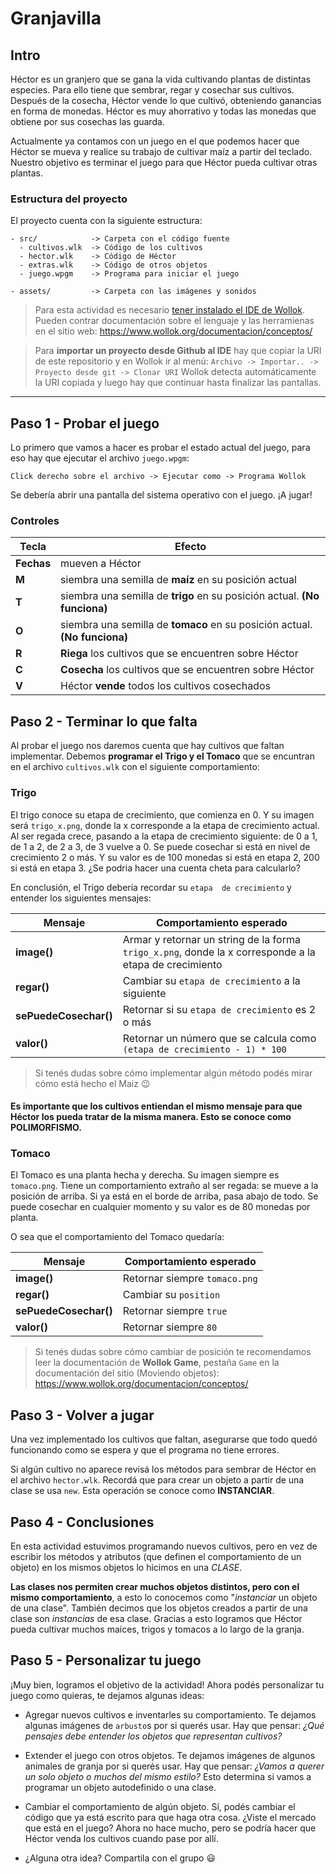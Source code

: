 # Granjavilla

## Intro
Héctor es un granjero que se gana la vida cultivando plantas de distintas especies.
Para ello tiene que sembrar, regar y cosechar sus cultivos. Después de la cosecha, Héctor vende lo que cultivó, obteniendo ganancias en forma de monedas.
Héctor es muy ahorrativo y todas las monedas que obtiene por sus cosechas las guarda.

Actualmente ya contamos con un juego en el que podemos hacer que Héctor se mueva y realice su trabajo de cultivar maíz a partir del teclado. 
Nuestro objetivo es terminar el juego para que Héctor pueda cultivar otras plantas.

### Estructura del proyecto

El proyecto cuenta con la siguiente estructura:
```
- src/            -> Carpeta con el código fuente
  - cultivos.wlk  -> Código de los cultivos
  - hector.wlk    -> Código de Héctor
  - extras.wlk    -> Código de otros objetos
  - juego.wpgm    -> Programa para iniciar el juego
  
- assets/         -> Carpeta con las imágenes y sonidos
```

> Para esta actividad es necesario [tener instalado el IDE de Wollok](https://www.wollok.org/instalacion/).
> Pueden contrar documentación sobre el lenguaje y las herramienas en el sitio web: https://www.wollok.org/documentacion/conceptos/

> Para **importar un proyecto desde Github al IDE** hay que copiar la URI de este repositorio y en Wollok ir al menú: `Archivo -> Importar.. -> Proyecto desde git -> Clonar URI` Wollok detecta automáticamente la URI copiada y luego hay que continuar hasta finalizar las pantallas.

--------

## Paso 1 - Probar el juego

Lo primero que vamos a hacer es probar el estado actual del juego, para eso hay que ejecutar el archivo `juego.wpgm`:

`Click derecho sobre el archivo -> Ejecutar como -> Programa Wollok`

Se debería abrir una pantalla del sistema operativo con el juego. ¡A jugar!

### Controles

| Tecla | Efecto  |
|---|---|
| **Fechas**   | mueven a Héctor |
| **M**   | siembra una semilla de **maíz** en su posición actual |
| **T**   | siembra una semilla de **trigo** en su posición actual. **(No funciona)** |
| **O**   | siembra una semilla de **tomaco** en su posición actual. **(No funciona)** |
| **R**   | **Riega** los cultivos que se encuentren sobre Héctor |
| **C**   | **Cosecha** los cultivos que se encuentren sobre Héctor |
| **V**   | Héctor **vende** todos los cultivos cosechados |


## Paso 2 - Terminar lo que falta

Al probar el juego nos daremos cuenta que hay cultivos que faltan implementar. Debemos **programar el Trigo y el Tomaco** que se encuntran en el archivo `cultivos.wlk` con el siguiente comportamiento:

### Trigo

El trigo conoce su etapa de crecimiento, que comienza en 0. Y su imagen será `trigo_x.png`, donde la x corresponde a la etapa de crecimiento actual.
Al ser regada crece, pasando a la etapa de crecimiento siguiente: de 0 a 1, de 1 a 2, de 2 a 3, de 3 vuelve a 0.
Se puede cosechar si está en nivel de crecimiento 2 o más. Y su valor es de 100 monedas si está en etapa 2, 200 si está en etapa 3. ¿Se podria hacer una cuenta cheta para calcularlo?

En conclusión, el Trigo debería recordar su `etapa  de crecimiento` y entender los siguientes mensajes:

| Mensaje | Comportamiento esperado |
|---|---|
| **image()**   | Armar y retornar un string de la forma `trigo_x.png`, donde la x corresponde a la etapa de crecimiento |
| **regar()**   | Cambiar su `etapa de crecimiento` a la siguiente |
| **sePuedeCosechar()**   | Retornar si su `etapa de crecimiento` es 2 o más |
| **valor()**   | Retornar un número que se calcula como `(etapa de crecimiento - 1) * 100` |

> Si tenés dudas sobre cómo implementar algún método podés mirar cómo está hecho el Maiz 😉

#### Es importante que los cultivos entiendan el mismo mensaje para que Héctor los pueda tratar de la misma manera. Esto se conoce como POLIMORFISMO.


### Tomaco

El Tomaco es una planta hecha y derecha. Su imagen siempre es `tomaco.png`.
Tiene un comportamiento extraño al ser regada: se mueve a la posición de arriba. Si ya está en el borde de arriba, pasa abajo de todo.
Se puede cosechar en cualquier momento y su valor es de 80 monedas por planta.

O sea que el comportamiento del Tomaco quedaría:

| Mensaje | Comportamiento esperado |
|---|---|
| **image()**   | Retornar siempre `tomaco.png` |
| **regar()**   | Cambiar su `position` |
| **sePuedeCosechar()**   | Retornar siempre `true` |
| **valor()**   | Retornar siempre `80` |

> Si tenés dudas sobre cómo cambiar de posición te recomendamos leer la documentación de **Wollok Game**, pestaña `Game` en la documentación del sitio (Moviendo objetos): https://www.wollok.org/documentacion/conceptos/


## Paso 3 - Volver a jugar

Una vez implementado los cultivos que faltan, asegurarse que todo quedó funcionando como se espera y que el programa no tiene errores.

Si algún cultivo no aparece revisá los métodos para sembrar de Héctor en el archivo `hector.wlk`. Recordá que para crear un objeto a partir de una clase se usa `new`. Esta operación se conoce como **INSTANCIAR**.

## Paso 4 - Conclusiones

En esta actividad estuvimos programando nuevos cultivos, pero en vez de escribir los métodos y atributos (que definen el comportamiento de un objeto) en los mismos objetos lo hicimos en una _CLASE_. 

**Las clases nos permiten crear muchos objetos distintos, pero con el mismo comportamiento**, a esto lo conocemos como "_instanciar_ un objeto de una clase". También decimos que los objetos creados a partir de una clase son _instancias_ de esa clase. Gracias a esto logramos que Héctor pueda cultivar muchos maíces, trigos y tomacos a lo largo de la granja. 

## Paso 5 - Personalizar tu juego

¡Muy bien, logramos el objetivo de la actividad! Ahora podés personalizar tu juego como quieras, te dejamos algunas ideas:

- Agregar nuevos cultivos e inventarles su comportamiento. Te dejamos algunas imágenes de `arbusto`s por si querés usar. Hay que pensar: _¿Qué pensajes debe entender los objetos que representan cultivos?_

- Extender el juego con otros objetos. Te dejamos imágenes de algunos animales de granja por si querés usar. Hay que pensar: _¿Vamos a querer un solo objeto o muchos del mismo estilo?_ Esto determina si vamos a programar un objeto autodefinido o una clase.

- Cambiar el comportamiento de algún objeto. Sí, podés cambiar el código que ya está escrito para que haga otra cosa. ¿Viste el mercado que está en el juego? Ahora no hace mucho, pero se podría hacer que Héctor venda los cultivos cuando pase por allí.

- ¿Alguna otra idea? Compartila con el grupo 😃
